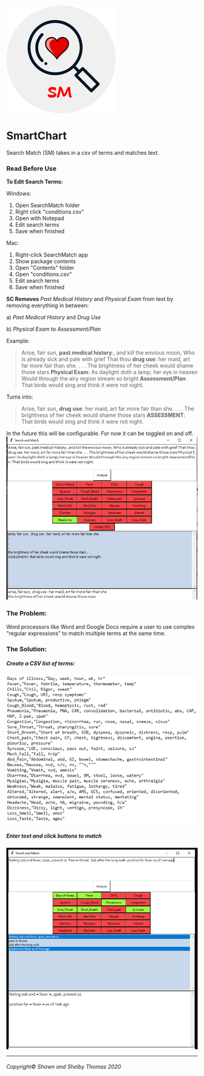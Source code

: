 ![SM Logo](images/logo-sms.png)
# SmartChart

Search Match (SM) takes in a csv of terms and matches text. 

### Read Before Use

**To Edit Search Terms:**

Windows:
1) Open SearchMatch folder
2) Right click "conditions.csv"
3) Open with Notepad
4) Edit search terms
5) Save when finished

Mac:
1) Right-click SearchMatch app
2) Show package contents
3) Open "Contents" folder
4) Open "conditions.csv"
5) Edit search terms
6) Save when finished

**SC Removes** *Past Medical History* and *Physical Exam* from text by removing everything in between:

a) *Past Medical History* and *Drug Use*

b) *Physical Exam* to *Assessment/Plan*

Example:
> Arise, fair sun, **past medical history**:, and kill the envious moon,
Who is already sick and pale with grief
That thou **drug use**: her maid, art far more fair than she. . . .
The brightness of her cheek would shame those stars
**Physical Exam**: As daylight doth a lamp; her eye in heaven
Would through the airy region stream so bright
**Assessment/Plan**: That birds would sing and think it were not night.

Turns into:

> Arise, fair sun, **drug use**: her maid, art far more fair than she. . . .
The brightness of her cheek would shame those stars
**ASSESSMENT**: That birds would sing and think it were not night.


In the future this will be configurable. For now it can be toggled on and off.
![SC Example](images/example1.PNG)

### The Problem:
Word processors like Word and Google Docs require a user to use complex "regular expressions" to match multiple terms at the same time.


### The Solution:
##### Create a CSV list of terms:

![SM Terms](images/terms-sm.png)


##### Enter text and click buttons to match


![SM Results](images/result-sm.png)

- - -
###### Copyright© Shawn and Shelby Thomas 2020


